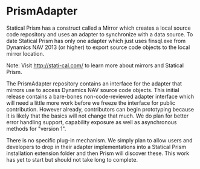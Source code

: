 PrismAdapter
============

Statical Prism has a construct called a Mirror which creates a local source code repository and uses an adapter to synchronize with a data source. To date Statical Prism has only one adapter which just uses finsql.exe from Dynamics NAV 2013 (or higher) to export source code objects to the local mirror location.

Note: Visit http://stati-cal.com/ to learn more about mirrors and Statical Prism.

The PrismAdapter repository contains an interface for the adapter that mirrors use to access Dynamics NAV source code objects. This initial release contains a bare-bones non-code-reviewed adapter interface which will need a little more work before we freeze the interface for public contribution. However already, contributors can begin prototyping because it is likely that the basics will not change that much. We do plan for better error handling support, capability exposure as well as asynchronous methods for "version 1".

There is no specific plug-in mechanism. We simply plan to allow users and developers to drop in their adapter implementations into a Statical Prism installation extension folder and then Prism will discover these. This work has yet to start but should not take long to complete.
